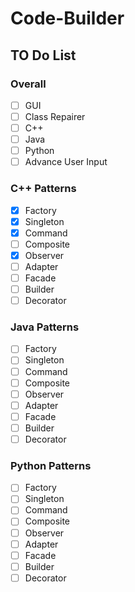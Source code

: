 # Code-Builder

## TO Do List

### Overall
- [ ] GUI
- [ ] Class Repairer
- [ ] C++
- [ ] Java
- [ ] Python
- [ ] Advance User Input

### C++ Patterns
- [x] Factory
- [x] Singleton
- [x] Command
- [ ] Composite
- [x] Observer 
- [ ] Adapter 
- [ ] Facade 
- [ ] Builder 
- [ ] Decorator 

### Java Patterns
- [ ] Factory
- [ ] Singleton
- [ ] Command
- [ ] Composite
- [ ] Observer 
- [ ] Adapter 
- [ ] Facade 
- [ ] Builder 
- [ ] Decorator 

### Python Patterns
- [ ] Factory
- [ ] Singleton
- [ ] Command
- [ ] Composite
- [ ] Observer 
- [ ] Adapter 
- [ ] Facade 
- [ ] Builder 
- [ ] Decorator 
